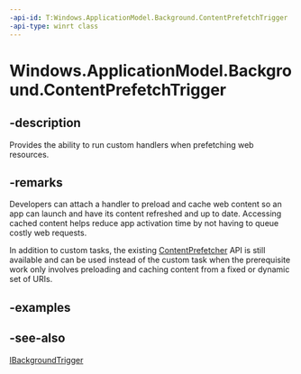 ----api-id: T:Windows.ApplicationModel.Background.ContentPrefetchTrigger
-api-type: winrt class
---<!-- Class syntax.public class ContentPrefetchTrigger : Windows.ApplicationModel.Background.IBackgroundTrigger, Windows.ApplicationModel.Background.IContentPrefetchTrigger--># Windows.ApplicationModel.Background.ContentPrefetchTrigger## -descriptionProvides the ability to run custom handlers when prefetching web resources.## -remarksDevelopers can attach a handler to preload and cache web content so an app can launch and have its content refreshed and up to date. Accessing cached content helps reduce app activation time by not having to queue costly web requests.In addition to custom tasks, the existing [ContentPrefetcher](../windows.networking.backgroundtransfer/contentprefetcher.md) API is still available and can be used instead of the custom task when the prerequisite work only involves preloading and caching content from a fixed or dynamic set of URIs.## -examples## -see-also[IBackgroundTrigger](ibackgroundtrigger.md)
